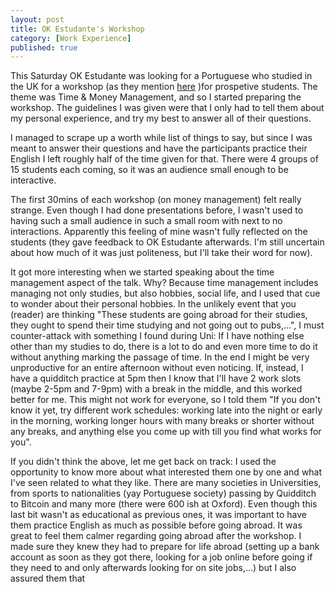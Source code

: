 ```yaml
---
layout: post
title: OK Estudante's Workshop
category: [Work Experience]
published: true
---
```


This Saturday OK Estudante was looking for a Portuguese who studied in the UK for a workshop (as they mention [here](http://okestudante.pt/prepara-te/workshops-ingles/) )for prospetive students. The theme was Time & Money Management, and so I started preparing the workshop. The guidelines I was given were that I only had to tell them about my personal experience, and try my best to answer all of their questions.
<!--excerpt ends here-->
I managed to scrape up a worth while list of things to say, but since I was meant to answer their questions and have the participants practice their English I left roughly half of the time given for that. There were 4 groups of 15 students each coming, so it was an audience small enough to be interactive.

The first 30mins of each workshop (on money management) felt really strange. Even though I had done presentations before, I wasn't used to having such a small audience in such a small room with next to no interactions. Apparently this feeling of mine wasn't fully reflected on the students (they gave feedback to OK Estudante afterwards. I'm still uncertain about how much of it was just politeness, but I'll take their word for now).

It got more interesting when we started speaking about the time management aspect of the talk. Why? Because time management includes managing not only studies, but also hobbies, social life, and I used that cue to wonder about their personal hobbies. In the unlikely event that you (reader) are thinking "These students are going abroad for their studies, they ought to spend their time studying and not going out to pubs,...", I must counter-attack with something I found during Uni: If I have nothing else other than my studies to do, there is a lot to do and even more time to do it without anything marking the passage of time. In the end I might be very unproductive for an entire afternoon without even noticing. If, instead, I have a quidditch practice at 5pm then I know that I'll have 2 work slots (maybe 2-5pm and 7-9pm) with a break in the middle, and this worked better for me. This might not work for everyone, so I told them "If you don't know it yet, try different work schedules: working late into the night or early in the morning, working longer hours with many breaks or shorter without any breaks, and anything else you come up with till you find what works for you".

If you didn't think the above, let me get back on track: I used the opportunity to know more about what interested them one by one and what I've seen related to what they like. There are many societies in Universities, from sports to nationalities (yay Portuguese society) passing by Quidditch to Bitcoin and many more (there were 600 ish at Oxford). Even though this last bit wasn't as educational as previous ones, it was important to have them practice English as much as possible before going abroad.
It was great to feel them calmer regarding going abroad after the workshop. I made sure they knew they had to prepare for life abroad (setting up a bank account as soon as they got there, looking for a job online before going if they need to and only afterwards looking for on site jobs,...) but I also assured them that 